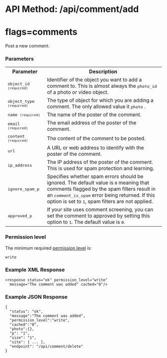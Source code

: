 # API Method: /api/comment/add
# flags=comments

Post a new comment.


### Parameters

<table class="pretty">
  <tr><th>Parameter</th><th>Description</th></tr>

  <tr>
    <td>
      <tt>object_id <small>(required)</small></tt> 
    </td>
    <td>
      Identifier of the object you want to add a comment to. This is almost always the <tt>photo_id</tt> of a photo or video object.
    </td>
  </tr>

  <tr>
    <td>
      <tt>object_type <small>(required)</small></tt> 
    </td>
    <td>
      The type of object for which you are adding a comment. The only allowed value it <tt>photo</tt> .
    </td>
  </tr>

  <tr>
    <td>
      <tt>name <small>(required)</small></tt> 
    </td>
    <td>
      The name of the poster of the comment.
    </td>
  </tr>

  <tr>
    <td>
      <tt>email <small>(required)</small></tt> 
    </td>
    <td>
      The email address of the poster of the comment.
    </td>
  </tr>

  <tr>
    <td>
      <tt>content <small>(required)</small></tt> 
    </td>
    <td>
      The content of the comment to be posted.
    </td>
  </tr>

  <tr>
    <td>
      <tt>url</tt> 
    </td>
    <td>
      A URL or web address to identify with the poster of the comment.
    </td>
  </tr>

  <tr>
    <td>
      <tt>ip_address</tt> 
    </td>
    <td>
      The IP address of the poster of the comment. This is used for spam protection and learning.
    </td>
  </tr>

  <tr>
    <td>
      <tt>ignore_spam_p</tt> 
    </td>
    <td>
      Specifies whether spam errors should be ignored. The default value is <tt>0</tt> meaning that comments flagged by the spam filters result in an <tt>comment_is_spam</tt> error being returned. If this option is set to <tt>1</tt>, spam filters are not applied.
    </td>
  </tr>

  <tr>
    <td>
      <tt>approved_p</tt> 
    </td>
    <td>
      If your site uses comment screening, you can set the comment to approved by setting this option to <tt>1</tt>. The default value is <tt>0</tt>.
    </td>
  </tr>
</table>



### Permission level 

The minimum required [permission level](index#permission-level) is:

    write


### Example XML Response

    <response status="ok" permission_level="write" 
      message="The comment was added" cached="0"/>

### Example JSON Response

    {
      "status": "ok", 
      "message":"The comment was added",
      "permission_level":"write",
      "cached":"0",
      "photo":{},
      "p": "1",
      "size": "1",
      "site": { ... },
      "endpoint": "/api/comment/delete"
    }
